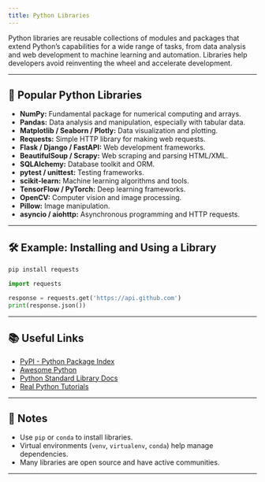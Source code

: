 ```yaml
---
title: Python Libraries
---
```


Python libraries are reusable collections of modules and packages that extend Python’s capabilities for a wide range of tasks, from data analysis and web development to machine learning and automation. Libraries help developers avoid reinventing the wheel and accelerate development.

---

## 🌟 Popular Python Libraries

- **NumPy:** Fundamental package for numerical computing and arrays.
- **Pandas:** Data analysis and manipulation, especially with tabular data.
- **Matplotlib / Seaborn / Plotly:** Data visualization and plotting.
- **Requests:** Simple HTTP library for making web requests.
- **Flask / Django / FastAPI:** Web development frameworks.
- **BeautifulSoup / Scrapy:** Web scraping and parsing HTML/XML.
- **SQLAlchemy:** Database toolkit and ORM.
- **pytest / unittest:** Testing frameworks.
- **scikit-learn:** Machine learning algorithms and tools.
- **TensorFlow / PyTorch:** Deep learning frameworks.
- **OpenCV:** Computer vision and image processing.
- **Pillow:** Image manipulation.
- **asyncio / aiohttp:** Asynchronous programming and HTTP requests.

---

## 🛠️ Example: Installing and Using a Library

```sh
pip install requests
```

```python
import requests

response = requests.get('https://api.github.com')
print(response.json())
```

---

## 📚 Useful Links

- [PyPI - Python Package Index](https://pypi.org/)
- [Awesome Python](https://github.com/vinta/awesome-python)
- [Python Standard Library Docs](https://docs.python.org/3/library/)
- [Real Python Tutorials](https://realpython.com/)

---

## 📝 Notes

- Use `pip` or `conda` to install libraries.
- Virtual environments (`venv`, `virtualenv`, `conda`) help manage dependencies.
- Many libraries are open source and have active communities.

---
